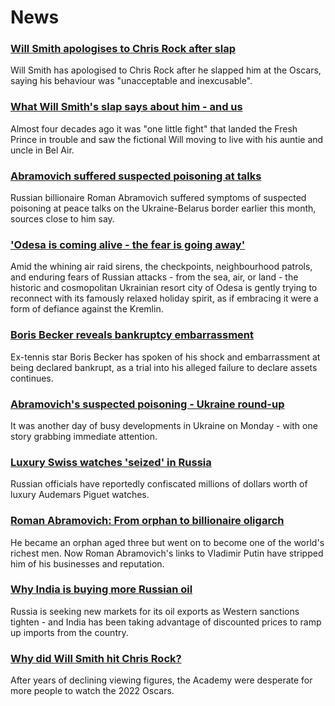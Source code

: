 # News
### [Will Smith apologises to Chris Rock after slap](https://www.bbc.com/news/entertainment-arts-60909487)
Will Smith has apologised to Chris Rock after he slapped him at the Oscars, saying his behaviour was "unacceptable and inexcusable".
### [What Will Smith's slap says about him - and us](https://www.bbc.com/news/world-us-canada-60909449)
Almost four decades ago it was "one little fight" that landed the Fresh Prince in trouble and saw the fictional Will moving to live with his auntie and uncle in Bel Air.  
### [Abramovich suffered suspected poisoning at talks](https://www.bbc.com/news/world-europe-60904676)
Russian billionaire Roman Abramovich suffered symptoms of suspected poisoning at peace talks on the Ukraine-Belarus border earlier this month, sources close to him say.
### ['Odesa is coming alive - the fear is going away'](https://www.bbc.com/news/world-europe-60901032)
Amid the whining air raid sirens, the checkpoints, neighbourhood patrols, and enduring fears of Russian attacks - from the sea, air, or land - the historic and cosmopolitan Ukrainian resort city of Odesa is gently trying to reconnect with its famously relaxed holiday spirit, as if embracing it were a form of defiance against the Kremlin. 
### [Boris Becker reveals bankruptcy embarrassment](https://www.bbc.com/news/uk-60904392)
Ex-tennis star Boris Becker has spoken of his shock and embarrassment at being declared bankrupt, as a trial into his alleged failure to declare assets continues.
### [Abramovich's suspected poisoning - Ukraine round-up](https://www.bbc.com/news/world-europe-60909309)
It was another day of busy developments in Ukraine on Monday - with one story grabbing immediate attention.
### [Luxury Swiss watches 'seized' in Russia](https://www.bbc.com/news/world-europe-60900694)
Russian officials have reportedly confiscated millions of dollars worth of luxury Audemars Piguet watches.
### [Roman Abramovich: From orphan to billionaire oligarch](https://www.bbc.com/news/uk-60708450)
He became an orphan aged three but went on to become one of the world's richest men. Now Roman Abramovich's links to Vladimir Putin have stripped him of his businesses and reputation.
### [Why India is buying more Russian oil](https://www.bbc.com/news/world-asia-india-60783874)
Russia is seeking new markets for its oil exports as Western sanctions tighten - and India has been taking advantage of discounted prices to ramp up imports from the country. 
### [Why did Will Smith hit Chris Rock?](https://www.bbc.com/news/entertainment-arts-60896604)
After years of declining viewing figures, the Academy were desperate for more people to watch the 2022 Oscars.
